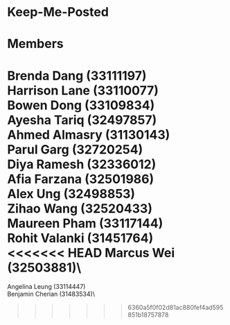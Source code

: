 # Keep-Me-Posted

# Members
Brenda Dang (33111197)\
Harrison Lane (33110077)\
Bowen Dong (33109834)\
Ayesha Tariq (32497857)\
Ahmed Almasry (31130143)\
Parul Garg (32720254)\
Diya Ramesh (32336012)\
Afia Farzana (32501986)\
Alex Ung (32498853)\
Zihao Wang (32520433)\
Maureen Pham (33117144)\
Rohit Valanki (31451764)\
<<<<<<< HEAD
Marcus Wei (32503881)\
=======
Angelina Leung (33114447)\
Benjamin Cherian (31483534)\
>>>>>>> 6360a5f0f02d81ac880fef4ad595851b18757878
